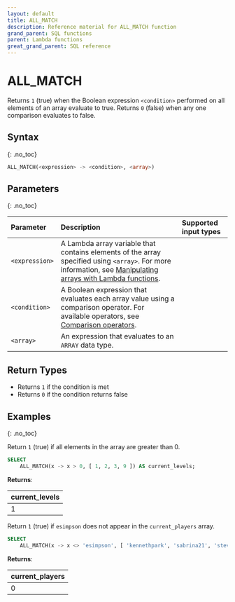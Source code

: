 ```yaml
---
layout: default
title: ALL_MATCH
description: Reference material for ALL_MATCH function
grand_parent: SQL functions
parent: Lambda functions
great_grand_parent: SQL reference
---
```


# ALL_MATCH

Returns `1` (true) when the Boolean expression `<condition>` performed on all elements of an array evaluate to true. Returns `0` (false) when any one comparison evaluates to false.

## Syntax
{: .no_toc}

```sql
ALL_MATCH(<expression> -> <condition>, <array>)
```
## Parameters
{: .no_toc}

| Parameter      | Description                                   | Supported input types | 
| :------------- |:--------------------------------------------- | :-----------| 
| `<expression>`  | A Lambda array variable that contains elements of the array specified using `<array>`. For more information, see [Manipulating arrays with Lambda functions](../../../Guides/working-with-semi-structured-data/working-with-arrays.md#manipulating-arrays-with-lambda-functions). |
| `<condition>` | A Boolean expression that evaluates each array value using a comparison operator. For available operators, see [Comparison operators](../../operators.md#comparison). |
| `<array>` | An expression that evaluates to an `ARRAY` data type. |

## Return Types
* Returns `1` if the condition is met
* Returns `0` if the condition returns false

## Examples
{: .no_toc}

Return `1` (true) if all elements in the array are greater than 0.

```sql
SELECT
	ALL_MATCH(x -> x > 0, [ 1, 2, 3, 9 ]) AS current_levels;
```

**Returns**: 

| current_levels |
|:-------------| 
| 1                  |



Return `1` (true) if `esimpson` does not appear in the `current_players` array. 

```sql
SELECT
	ALL_MATCH(x -> x <> 'esimpson', [ 'kennethpark', 'sabrina21', 'steven70']) AS current_players;
```

**Returns**: 

| current_players |
|:-------------| 
| 0                  |